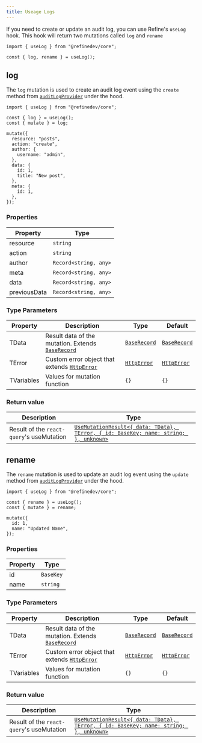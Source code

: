 ```yaml
---
title: Useage Logs
---
```


If you need to create or update an audit log, you can use Refine's `useLog` hook. This hook will return two mutations called `log` and `rename`

```tsx
import { useLog } from "@refinedev/core";

const { log, rename } = useLog();
```

## log

The `log` mutation is used to create an audit log event using the `create` method from [`auditLogProvider`](/docs/audit-logs/audit-log-provider#create) under the hood.

```tsx
import { useLog } from "@refinedev/core";

const { log } = useLog();
const { mutate } = log;

mutate({
  resource: "posts",
  action: "create",
  author: {
    username: "admin",
  },
  data: {
    id: 1,
    title: "New post",
  },
  meta: {
    id: 1,
  },
});
```

### Properties

| Property                      | Type                  |
| ----------------------------- | --------------------- |
| resource <PropTag asterisk /> | `string`              |
| action <PropTag asterisk />   | `string`              |
| author                        | `Record<string, any>` |
| meta                          | `Record<string, any>` |
| data                          | `Record<string, any>` |
| previousData                  | `Record<string, any>` |

### Type Parameters

| Property   | Description                                                                                     | Type                                                       | Default                                                    |
| ---------- | ----------------------------------------------------------------------------------------------- | ---------------------------------------------------------- | ---------------------------------------------------------- |
| TData      | Result data of the mutation. Extends [`BaseRecord`](/docs/core/interface-references#baserecord) | [`BaseRecord`](/docs/core/interface-references#baserecord) | [`BaseRecord`](/docs/core/interface-references#baserecord) |
| TError     | Custom error object that extends [`HttpError`](/docs/core/interface-references#httperror)       | [`HttpError`](/docs/core/interface-references#httperror)   | [`HttpError`](/docs/core/interface-references#httperror)   |
| TVariables | Values for mutation function                                                                    | `{}`                                                       | `{}`                                                       |

### Return value

| Description                               | Type                                                                                                                                                             |
| ----------------------------------------- | ---------------------------------------------------------------------------------------------------------------------------------------------------------------- |
| Result of the `react-query`'s useMutation | [`UseMutationResult<{ data: TData}, TError, { id: BaseKey; name: string; }, unknown>`](https://tanstack.com/query/v4/docs/framework/react/reference/useMutation) |

## rename

The `rename` mutation is used to update an audit log event using the `update` method from [`auditLogProvider`](/docs/audit-logs/audit-log-provider#update) under the hood.

```tsx
import { useLog } from "@refinedev/core";

const { rename } = useLog();
const { mutate } = rename;

mutate({
  id: 1,
  name: "Updated Name",
});
```

### Properties

| Property                  | Type      |
| ------------------------- | --------- |
| id <PropTag asterisk />   | `BaseKey` |
| name <PropTag asterisk /> | `string`  |

### Type Parameters

| Property   | Description                                                                                     | Type                                                       | Default                                                    |
| ---------- | ----------------------------------------------------------------------------------------------- | ---------------------------------------------------------- | ---------------------------------------------------------- |
| TData      | Result data of the mutation. Extends [`BaseRecord`](/docs/core/interface-references#baserecord) | [`BaseRecord`](/docs/core/interface-references#baserecord) | [`BaseRecord`](/docs/core/interface-references#baserecord) |
| TError     | Custom error object that extends [`HttpError`](/docs/core/interface-references#httperror)       | [`HttpError`](/docs/core/interface-references#httperror)   | [`HttpError`](/docs/core/interface-references#httperror)   |
| TVariables | Values for mutation function                                                                    | `{}`                                                       | `{}`                                                       |

### Return value

| Description                               | Type                                                                                                                                                             |
| ----------------------------------------- | ---------------------------------------------------------------------------------------------------------------------------------------------------------------- |
| Result of the `react-query`'s useMutation | [`UseMutationResult<{ data: TData}, TError, { id: BaseKey; name: string; }, unknown>`](https://tanstack.com/query/v4/docs/framework/react/reference/useMutation) |
